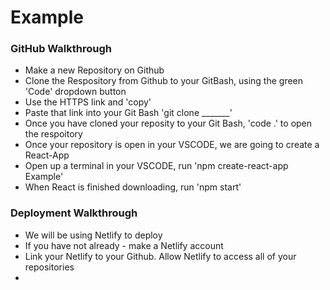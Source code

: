 # Example

### GitHub Walkthrough
- Make a new Repository on Github
- Clone the Respository from Github to your GitBash, using the green 'Code' dropdown button
- Use the HTTPS link and 'copy'
- Paste that link into your Git Bash 'git clone _______'
- Once you have cloned your reposity to your Git Bash, 'code .' to open the respoitory
- Once your repository is open in your VSCODE, we are going to create a React-App
- Open up a terminal in your VSCODE, run 'npm create-react-app Example'
- When React is finished downloading, run 'npm start'

### Deployment Walkthrough
- We will be using Netlify to deploy 
- If you have not already - make a Netlify account
- Link your Netlify to your Github. Allow Netlify to access all of your repositories
- 
